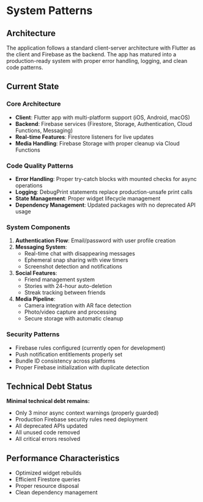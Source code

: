 # System Patterns

## Architecture

The application follows a standard client-server architecture with Flutter as the client and Firebase as the backend. The app has matured into a production-ready system with proper error handling, logging, and clean code patterns.

## Current State

### Core Architecture
- **Client**: Flutter app with multi-platform support (iOS, Android, macOS)
- **Backend**: Firebase services (Firestore, Storage, Authentication, Cloud Functions, Messaging)
- **Real-time Features**: Firestore listeners for live updates
- **Media Handling**: Firebase Storage with proper cleanup via Cloud Functions

### Code Quality Patterns
- **Error Handling**: Proper try-catch blocks with mounted checks for async operations
- **Logging**: DebugPrint statements replace production-unsafe print calls
- **State Management**: Proper widget lifecycle management
- **Dependency Management**: Updated packages with no deprecated API usage

### System Components
1. **Authentication Flow**: Email/password with user profile creation
2. **Messaging System**: 
   - Real-time chat with disappearing messages
   - Ephemeral snap sharing with view timers
   - Screenshot detection and notifications
3. **Social Features**:
   - Friend management system
   - Stories with 24-hour auto-deletion
   - Streak tracking between friends
4. **Media Pipeline**:
   - Camera integration with AR face detection
   - Photo/video capture and processing
   - Secure storage with automatic cleanup

### Security Patterns
- Firebase rules configured (currently open for development)
- Push notification entitlements properly set
- Bundle ID consistency across platforms
- Proper Firebase initialization with duplicate detection

## Technical Debt Status

**Minimal technical debt remains:**
- Only 3 minor async context warnings (properly guarded)
- Production Firebase security rules need deployment
- All deprecated APIs updated
- All unused code removed
- All critical errors resolved

## Performance Characteristics
- Optimized widget rebuilds
- Efficient Firestore queries
- Proper resource disposal
- Clean dependency management 